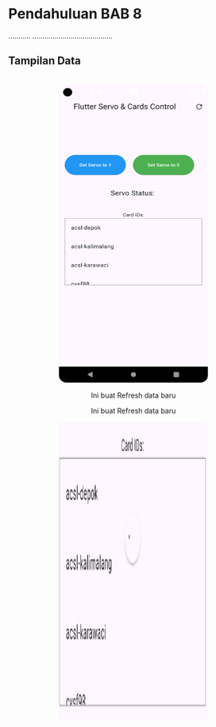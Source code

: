 # Pendahuluan BAB 8
...........
........................................

## Tampilan Data
<div align="center">
  <br>
  <img src="https://raw.githubusercontent.com/Rokel15/GUNADARMA-ASCL-MCS/main/images/gambar-gambar%20bab%208/gambar1.png" alt="Tampilan Aplikasi 1" width="300" height="600"/>
  <p>Ini buat Refresh data baru</p>
 <p>Ini buat Refresh data baru</p>
  <img src="https://raw.githubusercontent.com/Rokel15/GUNADARMA-ASCL-MCS/main/images/gambar-gambar%20bab%208/gambar2.jpg" alt="Tampilan Aplikasi 2" width="300" height="600"/>
</div>
